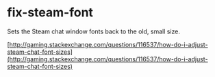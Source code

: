 # fix-steam-font

Sets the Steam chat window fonts back to the old, small size.

[http://gaming.stackexchange.com/questions/116537/how-do-i-adjust-steam-chat-font-sizes](http://gaming.stackexchange.com/questions/116537/how-do-i-adjust-steam-chat-font-sizes)
